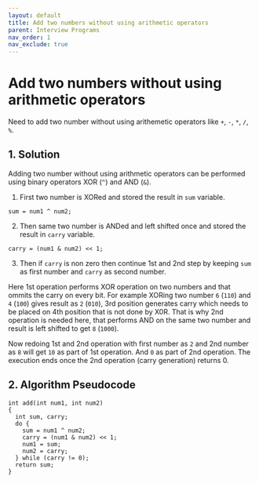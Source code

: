 ```yaml
---
layout: default
title: Add two numbers without using arithmetic operators
parent: Interview Programs
nav_order: 1
nav_exclude: true
---
```


# Add two numbers without using arithmetic operators
Need to add two number without using arithemetic operators like `+`, `-`, `*`,
`/`, `%`.

## 1. Solution
Adding two number without using arithmetic operators can be performed using
binary operators XOR (`^`) and AND (`&`).
1. First two number is XORed and stored the result in `sum` variable.
```
sum = num1 ^ num2;
```
2. Then same two number is ANDed and left shifted once and stored the result
in `carry` variable.
```
carry = (num1 & num2) << 1;
```
3. Then if `carry` is non zero then continue 1st and 2nd step by keeping
`sum` as first number and `carry` as second number.

Here 1st operation performs XOR operation on two numbers and that ommits the
carry on every bit. For example XORing two number `6` (`110`) and `4` (`100`)
gives result as `2` (`010`), 3rd position generates carry which needs to be
placed on 4th position that is not done by X0R. That is why 2nd operation is
needed here, that performs AND on the same two number and result is left shifted
to get `8` (`1000`).

Now redoing 1st and 2nd operation with first number as `2` and 2nd number as `8`
will get `10` as part of 1st operation. And `0` as part of 2nd operation. The
execution ends once the 2nd operation (carry generation) returns 0.

## 2. Algorithm Pseudocode

```
int add(int num1, int num2)
{
  int sum, carry;
  do {
    sum = num1 ^ num2;
    carry = (num1 & num2) << 1;
    num1 = sum;
    num2 = carry;
  } while (carry != 0);
  return sum;
}
```
